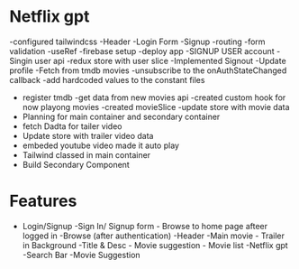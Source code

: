 # Netflix gpt

-configured tailwindcss
-Header
-Login Form
-Signup
-routing
-form validation -useRef
-firebase setup
-deploy app
-SIGNUP USER account
-Singin user api
-redux store with user slice
-Implemented Signout
-Update profile
-Fetch from tmdb movies
-unsubscribe to the onAuthStateChanged callback
-add hardcoded values to the constant files

- register tmdb
  -get data from new movies api
  -created custom hook for now playong movies
  -created movieSlice
  -update store with movie data
- Planning for main container and secondary container
- fetch Dadta for tailer video
- Update store with trailer video data
- embeded youtube video made it auto play
- Tailwind classed in main container
- Build Secondary Component

# Features

- Login/Signup
  -Sign In/ Signup form - Browse to home page afteer logged in
  -Browse (after authentication)
  -Header
  -Main movie - Trailer in Background
  -Title & Desc - Movie suggestion - Movie list
  -Netflix gpt
  -Search Bar
  -Movie Suggestion
